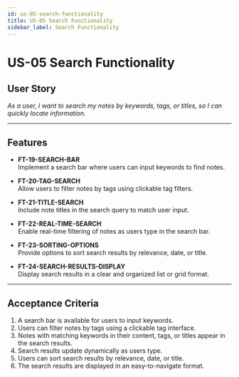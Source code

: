 ```yaml
---
id: us-05-search-functionality
title: US-05 Search Functionality
sidebar_label: Search Functionality
---
```


# US-05 Search Functionality

## User Story
*As a user, I want to search my notes by keywords, tags, or titles, so I can quickly locate information.*

---

## Features

- **FT-19-SEARCH-BAR**  
  Implement a search bar where users can input keywords to find notes.

- **FT-20-TAG-SEARCH**  
  Allow users to filter notes by tags using clickable tag filters.

- **FT-21-TITLE-SEARCH**  
  Include note titles in the search query to match user input.

- **FT-22-REAL-TIME-SEARCH**  
  Enable real-time filtering of notes as users type in the search bar.

- **FT-23-SORTING-OPTIONS**  
  Provide options to sort search results by relevance, date, or title.

- **FT-24-SEARCH-RESULTS-DISPLAY**  
  Display search results in a clear and organized list or grid format.

---

## Acceptance Criteria

1. A search bar is available for users to input keywords.
2. Users can filter notes by tags using a clickable tag interface.
3. Notes with matching keywords in their content, tags, or titles appear in the search results.
4. Search results update dynamically as users type.
5. Users can sort search results by relevance, date, or title.
6. The search results are displayed in an easy-to-navigate format.
